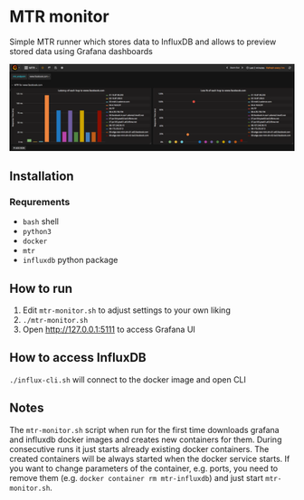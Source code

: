 # MTR monitor

Simple MTR runner which stores data to InfluxDB and allows to preview stored data using Grafana dashboards

![sample dashboard](grafana/mtr_dashboard_screenshot.png)

## Installation
### Requrements
  * `bash` shell
  * `python3`
  * `docker`
  * `mtr`
  * `influxdb` python package

## How to run
1. Edit `mtr-monitor.sh` to adjust settings to your own liking
1. `./mtr-monitor.sh`
1. Open http://127.0.0.1:5111 to access Grafana UI

## How to access InfluxDB
`./influx-cli.sh` will connect to the docker image and open CLI

## Notes

The `mtr-monitor.sh` script when run for the first time downloads grafana and influxdb docker images and creates new containers for them.
During consecutive runs it just starts already existing docker containers.
The created containers will be always started when the docker service starts.
If you want to change parameters of the container, e.g. ports, you need to remove them (e.g. `docker container rm mtr-influxdb`) and just start `mtr-monitor.sh`.

